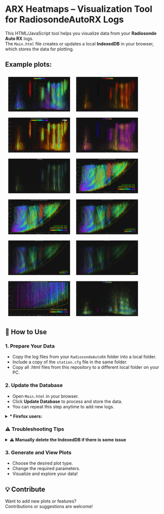 # ARX Heatmaps – Visualization Tool for RadiosondeAutoRX Logs

This HTML/JavaScript tool helps you visualize data from your **Radiosonde Auto RX** logs.  
The `Main.html` file creates or updates a local **IndexedDB** in your browser, which stores the data for plotting.

## Example plots:
<div style="display: flex; flex-wrap: wrap;">
    <img src="/Example_plots/SNR-ALT_AZ (1).png" alt="SNR-ALT_AZ 1" width="200" style="margin: 10px;">
    <img src="/Example_plots/SNR-ALT_AZ (2).png" alt="SNR-ALT_AZ 2" width="200" style="margin: 10px;">
    <img src="/Example_plots/snr-az-alt-plot-2025-05-14.png" alt="NEW AZ ALT Counts" width="200" style="margin: 10px;">
    <img src="/Example_plots/SNR-ALT_AZ (3).png" alt="SNR-ALT_AZ 3" width="200" style="margin: 10px;">
    <img src="/Example_plots/SNR-ALT_AZ (5).png" alt="SNR-ALT_AZ 5" width="200" style="margin: 10px;">
    <img src="/Example_plots/SNR-ALT_DIST (1).png" alt="SNR-ALT_DIST 1" width="200" style="margin: 10px;">
    <img src="/Example_plots/SNR-ALT_DIST (2).png" alt="SNR-ALT_DIST 2" width="200" style="margin: 10px;">
    <img src="/Example_plots/SNR-ALT_DIST (3).png" alt="SNR-ALT_DIST 3" width="200" style="margin: 10px;">
    <img src="/Example_plots/SNR-ALT_DIST (4).png" alt="SNR-ALT_DIST 4" width="200" style="margin: 10px;">
    <img src="/Example_plots/SNR-ALT_DIST (5).png" alt="SNR-ALT_DIST 5" width="200" style="margin: 10px;">
    <img src="/Example_plots/SNR-ALT_DIST (6).png" alt="SNR-ALT_DIST 6" width="200" style="margin: 10px;">
    <img src="/Example_plots/SNR-EL_AZ.png" alt="SNR-EL_AZ" width="200" style="margin: 10px;">
</div>

## 📌 How to Use

### 1. Prepare Your Data

- Copy the log files from your `RadiosondeAutoRX` folder into a local folder.
- Include a copy of the `station.cfg` file in the same folder.
- Copy all .html files from this repository to a different local folder on your PC.

### 2. Update the Database

- Open `Main.html` in your browser.
- Click **Update Database** to process and store the data.
- You can repeat this step anytime to add new logs.

<details>
<summary><strong>* Firefox users:</strong></summary>
<small>

You will need to host the .html files on a local server. To run a simple server:

```
cd /path/to/yourDirectory/with_html_files/
python3 -m http.server 8000
```
Open .html files from:
http://localhost:8000

** Windows and Firefox - you will need Python to be installed.
</small>
</details>

### ⚠️ Troubleshooting Tips

<details>
<summary><strong>⚠️ Manually delete the IndexedDB if there is some issue</strong></summary>
<small>

Sometimes the browser’s local database can get stuck or corrupted. Here's how to clear it:

#### Chrome / Chromium / Edge
- Open Developer Tools (F12 or Ctrl+Shift+I)  
- Go to the **Application** tab  
- In the left sidebar under **Storage**, expand **IndexedDB**  
- Right-click on `RadiosondeDB` and choose **Delete database**

#### Firefox
- Open Developer Tools (F12)  
- Go to the **Storage** tab  
- Expand **IndexedDB** in the sidebar  
- Right-click on `RadiosondeDB` and choose **Delete All**

#### Safari (macOS)
- Enable the **Develop** menu in Safari preferences (Advanced > Show Develop menu)  
- Open Web Inspector (Cmd+Opt+I)  
- Go to the **Storage** tab  
- Expand **IndexedDB**, right-click the database and choose **Delete**

</small>
</details>

### 3. Generate and View Plots

- Choose the desired plot type.
- Change the required parameters.
- Visualize and explore your data!

## 💡 Contribute

Want to add new plots or features?  
Contributions or suggestions are welcome!
